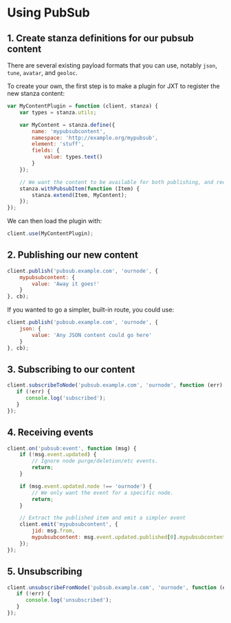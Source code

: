 # Using PubSub

## 1. Create stanza definitions for our pubsub content

There are several existing payload formats that you can use, notably `json`, `tune`, `avatar`, and `geoloc`.

To create your own, the first step is to make a plugin for JXT to register the new stanza content:

```javascript
var MyContentPlugin = function (client, stanza) {
    var types = stanza.utils;

    var MyContent = stanza.define({
        name: 'mypubsubcontent',
        namespace: 'http://example.org/mypubsub',
        element: 'stuff',
        fields: {
            value: types.text()
        }
    });

    // We want the content to be available for both publishing, and receiving update events.
    stanza.withPubsubItem(function (Item) {
        stanza.extend(Item, MyContent);
    });
});
```

We can then load the plugin with:

```javascript
client.use(MyContentPlugin);
```

## 2. Publishing our new content

```javascript
client.publish('pubsub.example.com', 'ournode', {
    mypubsubcontent: {
        value: 'Away it goes!'
    }
}, cb);
```

If you wanted to go a simpler, built-in route, you could use:

```javascript
client.publish('pubsub.example.com', 'ournode', {
    json: {
        value: 'Any JSON content could go here'
    }
}, cb);
```

## 3. Subscribing to our content

```javascript
client.subscribeToNode('pubsub.example.com', 'ournode', function (err) {
   if (!err) {
      console.log('subscribed');
   }
});
```

## 4. Receiving events

```javascript
client.on('pubsub:event', function (msg) {
    if (!msg.event.updated) {
        // Ignore node purge/deletion/etc events.
        return;
    }

    if (msg.event.updated.node !== 'ournode') {
        // We only want the event for a specific node.
        return;
    }

    // Extract the published item and emit a simpler event
    client.emit('mypubsubcontent', {
        jid: msg.from,
        mypubsubcontent: msg.event.updated.published[0].mypubsubcontent
    });
});
```

## 5. Unsubscribing

```javascript
client.unsubscribeFromNode('pubsub.example.com', 'ournode', function (err) {
   if (!err) {
      console.log('unsubscribed');
   }
});
```

